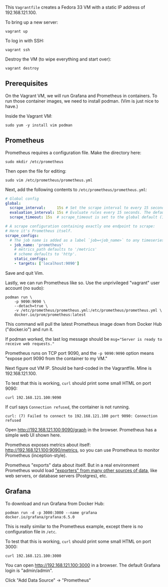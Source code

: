 This `Vagrantfile` creates a Fedora 33 VM with a static IP address of 192.168.121.100.

To bring up a new server:

```
vagrant up
```

To log in with SSH:

```
vagrant ssh
```

Destroy the VM (to wipe everything and start over):

```
vagrant destroy
```

## Prerequisites

On the Vagrant VM, we will run Grafana and Prometheus in containers. To run those container images, we need to install podman. (Vim is just nice to have.)

Inside the Vagrant VM:

```
sudo yum -y install vim podman
```

## Prometheus

Prometheus requires a configuration file. Make the directory here:

```
sudo mkdir /etc/prometheus
```

Then open the file for editing:
```
sudo vim /etc/prometheus/prometheus.yml
```

Next, add the following contents to `/etc/prometheus/prometheus.yml`:

```yaml
# Global config
global:
  scrape_interval:     15s # Set the scrape interval to every 15 seconds. Default is every 1 minute.
  evaluation_interval: 15s # Evaluate rules every 15 seconds. The default is every 1 minute.
  scrape_timeout: 15s  # scrape_timeout is set to the global default (10s).

# A scrape configuration containing exactly one endpoint to scrape:
# Here it's Prometheus itself.
scrape_configs:
  # The job name is added as a label `job=<job_name>` to any timeseries scraped from this config.
  - job_name: 'prometheus'
    # metrics_path defaults to '/metrics'
    # scheme defaults to 'http'.
    static_configs:
    - targets: ['localhost:9090']
```

Save and quit Vim.

Lastly, we can run Prometheus like so. Use the unprivileged "vagrant" user account (no sudo):

```
podman run \
    -p 9090:9090 \
    --detach=true \
    -v /etc/prometheus/prometheus.yml:/etc/prometheus/prometheus.yml \
    docker.io/prom/prometheus:latest
```

This command will pull the latest Prometheus image down from Docker Hub
("docker.io") and run it.

If podman worked, the last log message should be `msg="Server is ready to
receive web requests."`

Prometheus runs on TCP port 9090, and the `-p 9090:9090` option means "expose port 9090 from the container to my VM."

Next figure out VM IP. Should be hard-coded in the Vagrantfile. Mine
is 192.168.121.100.

To test that this is working, `curl` should print some small HTML on port 9090:

```
curl 192.168.121.100:9090
```

If curl says `Connection refused`, the container is not running.

```
curl: (7) Failed to connect to 192.168.121.100 port 9090: Connection refused
```

Open http://192.168.121.100:9090/graph in the browser. Prometheus has a simple web UI shown here.

Prometheus exposes metrics about itself: http://192.168.121.100:9090/metrics,
so you can use Prometheus to monitor Prometheus (inception-style). 

Prometheus "exports" data about itself. But in a real environment Prometheus
would load ["exporters" from many other sources of
data](https://prometheus.io/docs/instrumenting/exporters/), like web servers,
or database servers (Postgres), etc.

## Grafana

To download and run Grafana from Docker Hub:

```
podman run -d -p 3000:3000 --name grafana docker.io/grafana/grafana:6.5.0
```

This is really similar to the Prometheus example, except there is no
configuration file in `/etc`.

To test that this is working, `curl` should print some small HTML on port 3000:

```
curl 192.168.121.100:3000
```

You can open http://192.168.121.100:3000 in a browser. The default Grafana login is "admin/admin".

Click "Add Data Source" -> "Prometheus"
